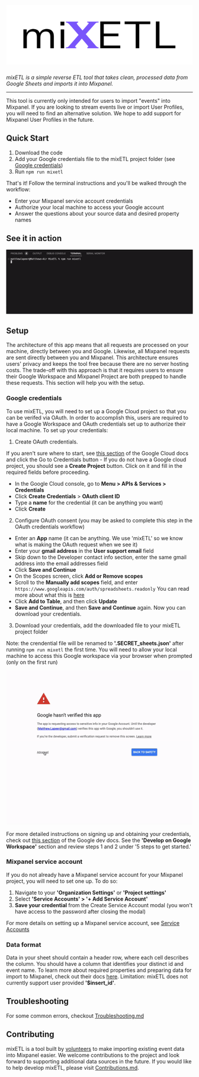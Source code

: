 <h1 align="center">
    <img width="540" height="160" src="assets/logo.png" alt=""><br>
</h1>

*mixETL is a simple reverse ETL tool that takes clean, processed data from Google Sheets and imports it into Mixpanel.*

- - -

This tool is currently only intended for users to import "events" into Mixpanel. If you are looking to stream events live or import User Profiles, you will need to find an alternative solution. We hope to add support for Mixpanel User Profiles in the future.

## Quick Start 
1. Download the code
2. Add your Google credentials file to the mixETL project folder (see [Google credentials](https://github.com/CodeSeeker-io/MixETL/blob/main/README.md#google-credentials))
3. Run `npm run mixetl`

That's it! Follow the terminal instructions and you'll be walked through the workflow:
- Enter your Mixpanel service account credentials
- Authorize your local machine to access your Google account
- Answer the questions about your source data and desired property names

## See it in action
![run mixetl command, and follow the prompts to complete your import](/assets/mixetl.gif)

## Setup
The architecture of this app means that all requests are processed on your machine, directly between you and Google. Likewise, all Mixpanel requests are sent directly between you and Mixpanel. This architecture ensures users' privacy and keeps the tool free because there are no server hosting costs. The trade-off with this approach is that it requires users to ensure their Google Workspace and Mixpanel Project are both prepped to handle these requests. This section will help you with the setup. 
### Google credentials
To use mixETL, you will need to set up a Google Cloud project so that you can be verifed via OAuth. In order to accomplish this, users are required to have a Google Workspace and OAuth credentials set up to authorize their local machine. To set up your credentials:
1. Create OAuth credentials.

  If you aren't sure where to start, see [this section](https://developers.google.com/workspace/guides/create-credentials#oauth-client-id) of the Google Cloud docs and click the Go to Credentials button
    - If you do not have a Google cloud project, you should see a **Create Project** button. Click on it and fill in the required fields before proceeding.
  - In the Google Cloud console, go to **Menu > APIs & Services > Credentials**
  - Click **Create Credentials** > **OAuth client ID**
  - Type a **name** for the credential (it can be anything you want)
  - Click **Create**
  
2. Configure OAuth consent (you may be asked to complete this step in the OAuth credentials workflow)
  - Enter an **App** name (it can be anything. We use 'mixETL' so we know what is making the OAuth request when we see it)
  - Enter your **gmail address** in the **User support email** field
  - Skip down to the Developer contact info section, enter the same gmail address into the email addresses field
  - Click **Save and Continue**
  - On the Scopes screen, click **Add or Remove scopes**
  - Scroll to the **Manually add scopes** field, and enter ```https://www.googleapis.com/auth/spreadsheets.readonly```
  You can read more about what this is [here](https://developers.google.com/identity/protocols/oauth2/scopes)
  - Click **Add to Table**, and then click **Update**
  - **Save and Continue**, and then **Save and Continue** again. Now you can download your credentials.
3. Download your credentials, add the downloaded file to your mixETL project folder

Note: the crendential file will be renamed to **'.SECRET_sheets.json'** after running `npm run mixetl` the first time.
You will need to allow your local machine to access this Google workspace via your browser when prompted (only on the first run)

![grant access to Google when prompted](/assets/oauth.gif)

For more detailed instructions on signing up and obtaining your credentials, check out [this section](https://developers.google.com/workspace/guides/get-started) of the Google dev docs. See the **'Develop on Google Workspace'** section and review steps 1 and 2 under '5 steps to get started.'

### Mixpanel service account
If you do not already have a Mixpanel service account for your Mixpanel project, you will need to set one up. To do so:
1. Navigate to your **'Organization Settings'** or **'Project settings'**
2. Select **'Service Accounts' > '+ Add Service Account'**
3. **Save your credential** from the Create Service Account modal (you won't have access to the password after closing the modal)

For more details on setting up a Mixpanel service account, see [Service Accounts](https://developer.mixpanel.com/reference/service-accounts) 

### Data format
Data in your sheet should contain a header row, where each cell describes the column. You should have a column that identifies your distinct id and event name. To learn more about required properties and preparing data for import to Mixpanel, check out their docs [here](https://developer.mixpanel.com/reference/import-events). Limitation: mixETL does not currently support user provided **'$insert_id'**.  

## Troubleshooting
For some common errors, checkout [Troubleshooting.md](https://github.com/CodeSeeker-io/MixETL/blob/main/Troubleshooting.md)

## Contributing
mixETL is a tool built by [volunteers](https://github.com/CodeSeeker-io/MixETL/graphs/contributors) to make importing existing event data into Mixpanel easier. We welcome contributions to the project and look forward to supporting additional data sources in the future. If you would like to help develop mixETL, please visit [Contributions.md](https://github.com/CodeSeeker-io/MixETL/blob/main/Contributions.md).
